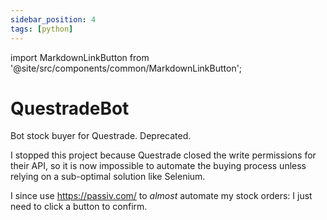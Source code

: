```yaml
---
sidebar_position: 4
tags: [python]
---
```


import MarkdownLinkButton from '@site/src/components/common/MarkdownLinkButton';

# QuestradeBot

Bot stock buyer for Questrade. Deprecated.

<MarkdownLinkButton
  to='https://github.com/brunopc-net/QuestradeBot'
  text='Repository'
/>

I stopped this project because Questrade closed the write permissions for their API, so it is now impossible to automate the buying process unless relying on a sub-optimal solution like Selenium.

I since use https://passiv.com/ to *almost* automate my stock orders: I just need to click a button to confirm.

